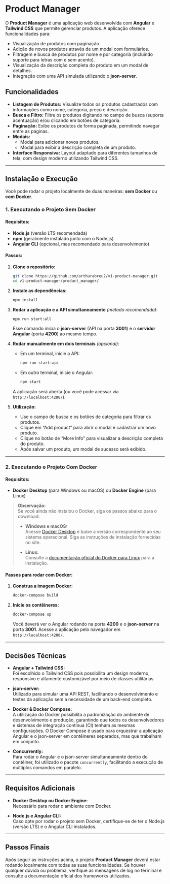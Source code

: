 # Product Manager

O **Product Manager** é uma aplicação web desenvolvida com **Angular** e **Tailwind CSS** que permite gerenciar produtos. A aplicação oferece funcionalidades para:
- Visualização de produtos com paginação.
- Adição de novos produtos através de um modal com formulários.
- Filtragem e busca de produtos por nome e por categoria (incluindo suporte para letras com e sem acento).
- Visualização da descrição completa do produto em um modal de detalhes.
- Integração com uma API simulada utilizando o **json-server**.

## Funcionalidades

- **Listagem de Produtos:** Visualize todos os produtos cadastrados com informações como nome, categoria, preço e descrição.
- **Busca e Filtro:** Filtre os produtos digitando no campo de busca (suporta acentuação) e/ou clicando em botões de categoria.  
- **Paginação:** Exibe os produtos de forma paginada, permitindo navegar entre as páginas.
- **Modais:**
  - Modal para adicionar novos produtos.
  - Modal para exibir a descrição completa de um produto.
- **Interface Responsiva:** Layout adaptado para diferentes tamanhos de tela, com design moderno utilizando Tailwind CSS.

---


## Instalação e Execução

Você pode rodar o projeto localmente de duas maneiras: **sem Docker** ou **com Docker**.

### 1. Executando o Projeto Sem Docker

#### Requisitos:
- **Node.js** (versão LTS recomendada)
- **npm** (geralmente instalado junto com o Node.js)
- **Angular CLI** (opcional, mas recomendado para desenvolvimento)

#### Passos:
1. **Clone o repositório:**

   ```bash
   git clone https://github.com/arthurabreu2/v1-product-manager.git
   cd v1-product-manager/product_manager/
   ```

2. **Instale as dependências:**

   ```bash
   npm install
   ```

3. **Rodar a aplicação e a API simultaneamente** *(método recomendado)*:

   ```bash
   npm run start:all
   ```

   Esse comando inicia o **json-server** (API na porta **3001**) e o **servidor Angular** (porta **4200**) ao mesmo tempo.

4. **Rodar manualmente em dois terminais** *(opcional)*:
   - Em um terminal, inicie a API:

     ```bash
     npm run start:api
     ```

   - Em outro terminal, inicie o Angular:

     ```bash
     npm start
     ```

   A aplicação será aberta (ou você pode acessar via `http://localhost:4200/`).

5. **Utilização:**
   - Use o campo de busca e os botões de categoria para filtrar os produtos.
   - Clique em “Add product” para abrir o modal e cadastrar um novo produto.
   - Clique no botão de “More Info” para visualizar a descrição completa do produto.
   - Após salvar um produto, um modal de sucesso será exibido.

---



### 2. Executando o Projeto Com Docker

#### Requisitos:
- **Docker Desktop** (para Windows ou macOS) ou **Docker Engine** (para Linux)

> **Observação:**  
> Se você ainda não instalou o Docker, siga os passos abaixo para o download:
>
> - **Windows e macOS:**  
>   Acesse [Docker Desktop](https://www.docker.com/products/docker-desktop) e baixe a versão correspondente ao seu sistema operacional. Siga as instruções de instalação fornecidas no site.
>
> - **Linux:**  
>   Consulte a [documentação oficial do Docker para Linux](https://docs.docker.com/engine/install/) para a instalação.

#### Passos para rodar com Docker:

1. **Construa a imagem Docker:**

   ```bash
   docker-compose build
   ```

2. **Inicie os contêineres:**

   ```bash
   docker-compose up
   ```

   Você deverá ver o Angular rodando na porta **4200** e o **json-server** na porta **3001**. Acesse a aplicação pelo navegador em `http://localhost:4200/`.

---

## Decisões Técnicas

- **Angular + Tailwind CSS:**  
  Foi escolhido o Tailwind CSS pois possibilita um design moderno, responsivo e altamente customizável por meio de classes utilitárias.

- **json-server:**  
  Utilizado para simular uma API REST, facilitando o desenvolvimento e testes da aplicação sem a necessidade de um back-end completo.

- **Docker & Docker Compose:**  
  A utilização do Docker possibilita a padronização do ambiente de desenvolvimento e produção, garantindo que todos os desenvolvedores e sistemas de integração contínua (CI) tenham as mesmas configurações. O Docker Compose é usado para orquestrar a aplicação Angular e o json-server em contêineres separados, mas que trabalham em conjunto.

- **Concurrently:**  
  Para rodar o Angular e o json-server simultaneamente dentro do contêiner, foi utilizado o pacote `concurrently`, facilitando a execução de múltiplos comandos em paralelo.

---

## Requisitos Adicionais

- **Docker Desktop ou Docker Engine:**  
  Necessário para rodar o ambiente com Docker.

- **Node.js e Angular CLI:**  
  Caso opte por rodar o projeto sem Docker, certifique-se de ter o Node.js (versão LTS) e o Angular CLI instalados.

---

## Passos Finais

Após seguir as instruções acima, o projeto **Product Manager** deverá estar rodando localmente com todas as suas funcionalidades. Se houver qualquer dúvida ou problema, verifique as mensagens de log no terminal e consulte a documentação oficial dos frameworks utilizados.

